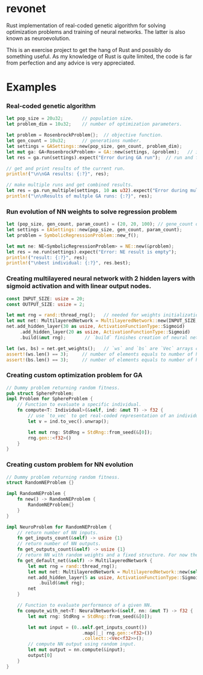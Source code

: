 # revonet

Rust implementation of real-coded genetic algorithm for solving optimization problems and training of neural networks. The latter is also known as neuroevolution.

This is an exercise project to get the hang of Rust and possibly do something useful. As my knowledge of Rust is quite limited, the code is far from perfection and any advice is very appreciated.

# Examples

### Real-coded genetic algorithm

```rust
let pop_size = 20u32;       // population size.
let problem_dim = 10u32;    // number of optimization parameters.

let problem = RosenbrockProblem{};  // objective function.
let gen_count = 10u32;      // generations number.
let settings = GASettings::new(pop_size, gen_count, problem_dim);
let mut ga: GA<RosenbrockProblem> = GA::new(settings, &problem);   // init GA.
let res = ga.run(settings).expect("Error during GA run");  // run and fetch the results.

// get and print results of the current run.
println!("\n\nGA results: {:?}", res);

// make multiple runs and get combined results.
let res = ga.run_multiple(settings, 10 as u32).expect("Error during multiple GA runs");
println!("\n\nResults of multple GA runs: {:?}", res);

```

### Run evolution of NN weights to solve regression problem

```rust
let (pop_size, gen_count, param_count) = (20, 20, 100); // gene_count does not matter here as NN structure is defined by a problem.
let settings = EASettings::new(pop_size, gen_count, param_count);
let problem = SymbolicRegressionProblem::new_f();

let mut ne: NE<SymbolicRegressionProblem> = NE::new(&problem);
let res = ne.run(settings).expect("Error: NE result is empty");
println!("result: {:?}", res);
println!("\nbest individual: {:?}", res.best);
```

### Creating multilayered neural network with 2 hidden layers with sigmoid activation and with linear output nodes.

```rust
const INPUT_SIZE: usize = 20;
const OUTPUT_SIZE: usize = 2;

let mut rng = rand::thread_rng();   // needed for weights initialization when NN is built.
let mut net: MultilayeredNetwork = MultilayeredNetwork::new(INPUT_SIZE, OUTPUT_SIZE);
net.add_hidden_layer(30 as usize, ActivationFunctionType::Sigmoid)
     .add_hidden_layer(20 as usize, ActivationFunctionType::Sigmoid)
     .build(&mut rng);       // `build` finishes creation of neural network.

let (ws, bs) = net.get_weights();   // `ws` and `bs` are `Vec` arrays containing weights and biases for each layer.
assert!(ws.len() == 3);		// number of elements equals to number of hidden layers + 1 output layer
assert!(bs.len() == 3);		// number of elements equals to number of hidden layers + 1 output layer

```

### Creating custom optimization problem for GA

```rust
// Dummy problem returning random fitness.
pub struct SphereProblem;
impl Problem for SphereProblem {
    // Function to evaluate a specific individual.
    fn compute<T: Individual>(&self, ind: &mut T) -> f32 {
        // use `to_vec` to get real-coded representation of an individual.
        let v = ind.to_vec().unwrap();

        let mut rng: StdRng = StdRng::from_seed(&[0]);
        rng.gen::<f32>()
    }
}
```

### Creating custom problem for NN evolution

```rust
// Dummy problem returning random fitness.
struct RandomNEProblem {}

impl RandomNEProblem {
    fn new() -> RandomNEProblem {
        RandomNEProblem{}
    }
}

impl NeuroProblem for RandomNEProblem {
    // return number of NN inputs.
    fn get_inputs_count(&self) -> usize {1}
    // return number of NN outputs.
    fn get_outputs_count(&self) -> usize {1}
    // return NN with random weights and a fixed structure. For now the structure should be the same all the time to make sure that crossover is possible. Likely to change in the future as I get more hang of Rust.
    fn get_default_net(&self) -> MultilayeredNetwork {
        let mut rng = rand::thread_rng();
        let mut net: MultilayeredNetwork = MultilayeredNetwork::new(self.get_inputs_count(), self.get_outputs_count());
        net.add_hidden_layer(5 as usize, ActivationFunctionType::Sigmoid)
            .build(&mut rng);
        net
    }

    // Function to evaluate performance of a given NN.
    fn compute_with_net<T: NeuralNetwork>(&self, nn: &mut T) -> f32 {
        let mut rng: StdRng = StdRng::from_seed(&[0]);

        let mut input = (0..self.get_inputs_count())
                            .map(|_| rng.gen::<f32>())
                            .collect::<Vec<f32>>();
        // compute NN output using random input.
        let mut output = nn.compute(&input);
        output[0]
    }
}

```
